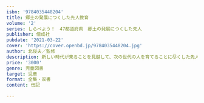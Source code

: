 ```yaml
---
isbn: '9784035448204'
title: 郷土の発展につくした先人教育
volume: '2'
series: しらべよう！　47都道府県　郷土の発展につくした先人
publisher: 偕成社
pubdate: '2021-03-22'
cover: 'https://cover.openbd.jp/9784035448204.jpg'
author: 北俊夫／監修
description: 新しい時代が来ることを見越して、次の世代の人を育てることに尽くした先人たちを紹介。どんな思いがあったのか、調べてみよう！
price: '3000'
genre: 児童図書
target: 児童
format: 全集・双書
content: 伝記

---
```

